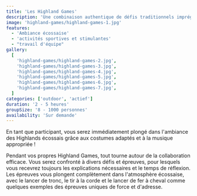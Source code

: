 ```yaml
---
title: 'Les Highland Games'
description: 'Une combinaison authentique de défis traditionnels imprégnés de caractère écossais.'
image: 'highland-games/highland-games-1.jpg'
features:
  - 'Ambiance écossaise'
  - 'activités sportives et stimulantes'
  - "travail d'équipe"
gallery:
  [
    'highland-games/highland-games-2.jpg',
    'highland-games/highland-games-3.jpg',
    'highland-games/highland-games-4.jpg',
    'highland-games/highland-games-5.jpg',
    'highland-games/highland-games-6.jpg',
    'highland-games/highland-games-7.jpg',
  ]
categories: ['outdoor', 'actief']
duration: '2 - 5 heures'
groupSize: '8 - 1000 personnes'
availability: 'Sur demande'
---
```


En tant que participant, vous serez immédiatement plongé dans l'ambiance des Highlands écossais grâce aux costumes adaptés et à la musique appropriée !

Pendant vos propres Highland Games, tout tourne autour de la collaboration efficace. Vous serez confronté à divers défis et épreuves, pour lesquels vous recevrez toujours les explications nécessaires et le temps de réflexion. Les épreuves vous plongent complètement dans l'atmosphère écossaise, avec le lancer de tronc, le tir à la corde et le lancer de fer à cheval comme quelques exemples des épreuves uniques de force et d'adresse.
